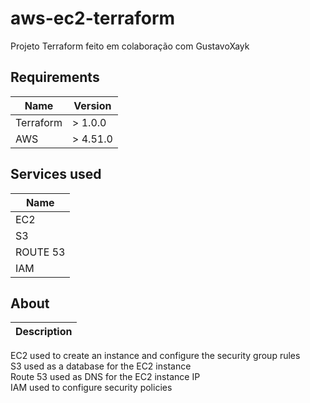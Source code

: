 # aws-ec2-terraform
Projeto Terraform feito em colaboração com GustavoXayk

## Requirements

| Name | Version |
|------|---------|
| <a name="requirement_terraform"></a> Terraform | > 1.0.0 |
| <a name="requirement_aws"></a> AWS | > 4.51.0 |

## Services used

| Name |
|------|
| <a name="requirement_aws"></a> EC2 |
| <a name="requirement_aws"></a> S3 |
| <a name="requirement_aws"></a> ROUTE 53 |
| <a name="requirement_aws"></a> IAM |

## About

| Description |
|-------------|
EC2 used to create an instance and configure the security group rules<br> 
S3 used as a database for the EC2 instance<br>
Route 53 used as DNS for the EC2 instance IP<br>
IAM used to configure security policies<br>
